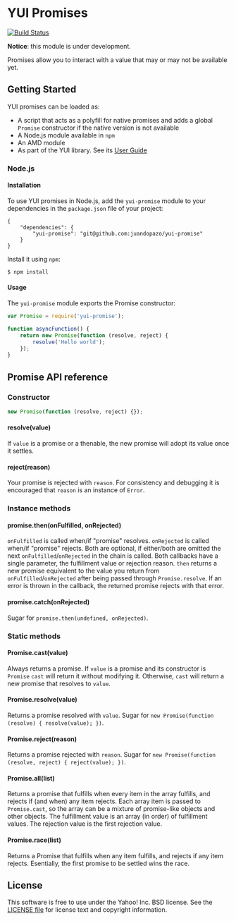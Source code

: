 YUI Promises
============

[![Build Status](https://travis-ci.org/juandopazo/yui-promise.png)](https://travis-ci.org/juandopazo/yui-promise)

**Notice**: this module is under development.

Promises allow you to interact with a value that may or may not be available yet.

Getting Started
---------------

YUI promises can be loaded as:

 * A script that acts as a polyfill for native promises and adds a global
   `Promise` constructor if the native version is not available
 * A Node.js module available in `npm`
 * An AMD module
 * As part of the YUI library. See its [User Guide](http://yuilibrary.com/yui/docs/promise/)

### Node.js

#### Installation

To use YUI promises in Node.js, add the `yui-promise` module to your dependencies
in the `package.json` file of your project:

```
{
	"dependencies": {
		"yui-promise": "git@github.com:juandopazo/yui-promise"
	}
}
```

Install it using `npm`:

```
$ npm install
```

#### Usage

The `yui-promise` module exports the Promise constructor:

```js
var Promise = require('yui-promise');

function asyncFunction() {
	return new Promise(function (resolve, reject) {
		resolve('Hello world');
	});
}
```

Promise API reference
---------------------

### Constructor

```js
new Promise(function (resolve, reject) {});
```

#### resolve(value)
If `value` is a promise or a thenable, the new promise will adopt its value once
it settles.

#### reject(reason)
Your promise is rejected with `reason`. For consistency and debugging it is
encouraged that `reason` is an instance of `Error`.

### Instance methods

#### promise.then(onFulfilled, onRejected)
`onFulfilled` is called when/if "promise" resolves. `onRejected` is called
when/if "promise" rejects. Both are optional, if either/both are omitted the
next `onFulfilled`/`onRejected` in the chain is called. Both callbacks have a
single parameter, the fulfillment value or rejection reason. `then` returns a
new promise equivalent to the value you return from `onFulfilled`/`onRejected`
after being passed through `Promise.resolve`. If an error is thrown in the
callback, the returned promise rejects with that error.

#### promise.catch(onRejected)
Sugar for `promise.then(undefined, onRejected)`.

### Static methods

#### Promise.cast(value)
Always returns a promise. If `value` is a promise and its constructor is `Promise`
`cast` will return it without modifying it. Otherwise, `cast` will return a new
promise that resolves to `value`.

#### Promise.resolve(value)
Returns a promise resolved with `value`. Sugar for `new Promise(function (resolve) { resolve(value); })`.

#### Promise.reject(reason)
Returns a promise rejected with `reason`. Sugar for `new Promise(function (resolve, reject) { reject(value); })`.

#### Promise.all(list)
Returns a promise that fulfills when every item in the array fulfills, and
rejects if (and when) any item rejects. Each array item is passed to
`Promise.cast`, so the array can be a mixture of promise-like objects and other
objects. The fulfillment value is an array (in order) of fulfillment values. The
rejection value is the first rejection value.

#### Promise.race(list)
Returns a Promise that fulfills when any item fulfills, and rejects if any item
rejects. Esentially, the first promise to be settled wins the race.

License
-------
This software is free to use under the Yahoo! Inc. BSD license.
See the [LICENSE file][] for license text and copyright information.

[LICENSE file]: https://github.com/juandopazo/yui-promise/blob/master/LICENSE.md
